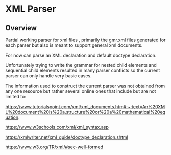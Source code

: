 # XML Parser 



## Overview 

Partial working parser for xml files , primarily the gmr.xml files generated for each parser
but also is meant to support general xml documents.


For now can parse an XML declaration and default doctype declaration.

Unfortunately trying to write the grammar for  nested child elements and sequential child elements resulted in many 
parser conflicts so the current parser can only handle very basic cases.

The information used to construct the current parser was not obtained from any one resource but rather several online
ones that include but are not limited to:


https://www.tutorialspoint.com/xml/xml_documents.htm#:~:text=An%20XML%20document%20is%20a,structure%20or%20a%20mathematical%20equation.

https://www.w3schools.com/xml/xml_syntax.asp

https://xmlwriter.net/xml_guide/doctype_declaration.shtml


https://www.w3.org/TR/xml/#sec-well-formed

